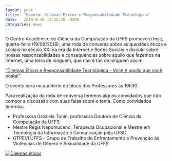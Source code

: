 ```yaml
---
layout: post
title:  "Evento: Dilemas Éticos e Responsabilidade Tecnológica"
date:   2018-9-19 12:42:46 -0300
categories: news
---
```


O Centro Acadêmico de Ciência da Computação da UFFS promoverá hoje, quarta-feira (19/09/2018), uma roda de conversa sobre as questões éticas e sociais no século XXI na era da Internet e Redes Sociais e discutir sobre nossas responsabilidades e consequências sobre aquilo que fazemos na Internet, uma terra de ninguém, que não é tão de ninguém assim.

<div class="text-center"><a href="https://www.facebook.com/events/274419063206636/">“Dilemas Éticos e Responsabilidade Tecnológica - Você é aquilo que você posta!”</a></div>


O evento será no auditório do bloco dos Professores às 19h30.

Para realização da roda de conversa teremos alguns convidados que irão compor a discussão com suas falas sobre o tema. Como convidados teremos:

- Professora Graziela Tonin, professora Doutora de Ciência da Computação da UFFS
- Mestre Régis Nepomuceno, Terapeuta Ocupacional e Mestre em Tecnologia da Informação e Comunicação pela UFSC.
- GTPEVI UFFS - Grupo de Trabalho de Enfrentamento e Prevenção às Violências de Gênero e Sexualidade da UFFS

<div class="text-center">
  <a href="https://www.facebook.com/events/274419063206636/">
    <img src="{{ "/images/dilemas_eticos.jpg" | absolute_url }}" style="max-width: 60%;" alt="Dilemas éticos"/>
  </a>
</div>

